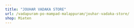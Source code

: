 ```yaml
---
title: "JOUHAR VADAKA STORE"
url: /vadapuram-po-mampad-malappuram/jouhar-vadaka-store/
shop: Mieten
---
```

